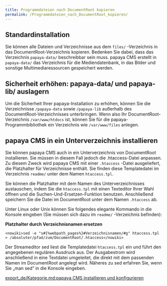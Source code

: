 ```yaml
---
title: Programmdateien nach DocumentRoot kopieren
permalink: /Programmdateien_nach_DocumentRoot_kopieren/
---
```


Standardinstallation
--------------------

Sie können alle Dateien und Verzeichnisse aus dem `files/` -Verzeichnis in das DocumentRoot-Verzeichnis kopieren. Bedenken Sie dabei, dass das Verzeichnis `papaya-data/` beschreibbar sein muss. papaya CMS erstellt in `papaya-data/` das Verzeichnis für die Mediendatenbank, in das Bilder und sonstige Multimediaressourcen gespeichert werden.

Sicherheit erhöhen: papaya-data/ und papaya-lib/ auslagern
----------------------------------------------------------

Um die Sicherheit Ihrer papaya-Installation zu erhöhen, können Sie die Verzeichnisse `/papaya-data` sowie `/papaya-lib` außerhalb des DocumentRoot-Verzeichnisses unterbringen. Wenn also Ihr DocumentRoot-Verzeichnis `/var/www/htdocs` ist, können Sie für die papaya-Programmbibliothek ein Verzeichnis wie `/var/www/files` anlegen.

papaya CMS in ein Unterverzeichnis installieren
-----------------------------------------------

Sie können papaya CMS auch in ein Unterverzeichnis von DocumentRoot installieren. Sie müssen in diesem Fall jedoch die .htaccess-Datei anpassen. Zu diesem Zweck wird papaya CMS mit einer `.htaccess` -Datei ausgeliefert, die Platzhalter für Verzeichnisse enthält. Sie finden diese Templatedatei im Verzeichnis `readme/` unter dem Namen `htaccess.tpl`.

Sie können die Platzhalter mit dem Namen des Unterverzeichnisses austauschen, indem Sie die `htaccess.tpl` mit einen Texteditor Ihrer Wahl öffnen und die Suchen-Und-Ersetzen-Funktion benutzen. Anschließend speichern Sie die Datei im DocumentRoot unter dem Namen `.htaccess` ab.

Unter Linux oder Unix können Sie folgendes elegante Kommando in die Konsole eingeben (Sie müssen sich dazu im `readme/` -Verzeichnis befinden):

**Platzhalter durch Verzeichnisnamen ersetzen**

    <nowiki>sed -e "s#{%webpath_pages%}#Verzeichnisnamen/#g" htaccess.tpl > /absoluter/pfad/zum/DocumentRoot/.htaccess</nowiki>

Der Streameditor sed liest die Templatedatei `htaccess.tpl` ein und führt den angegebenen regulären Ausdruck aus. Der Ausgabestrom wird anschließend in eine Textdatei umgeleitet, die direkt mit dem passenden Namen im DocumentRoot angelegt wird. Näheres zu sed erfahren Sie, wenn Sie „man sed“ in die Konsole eingeben.

[export_de/Kategorie.md:papaya CMS installieren und konfigurieren](export_de/Kategorie.md:papaya_CMS_installieren_und_konfigurieren )